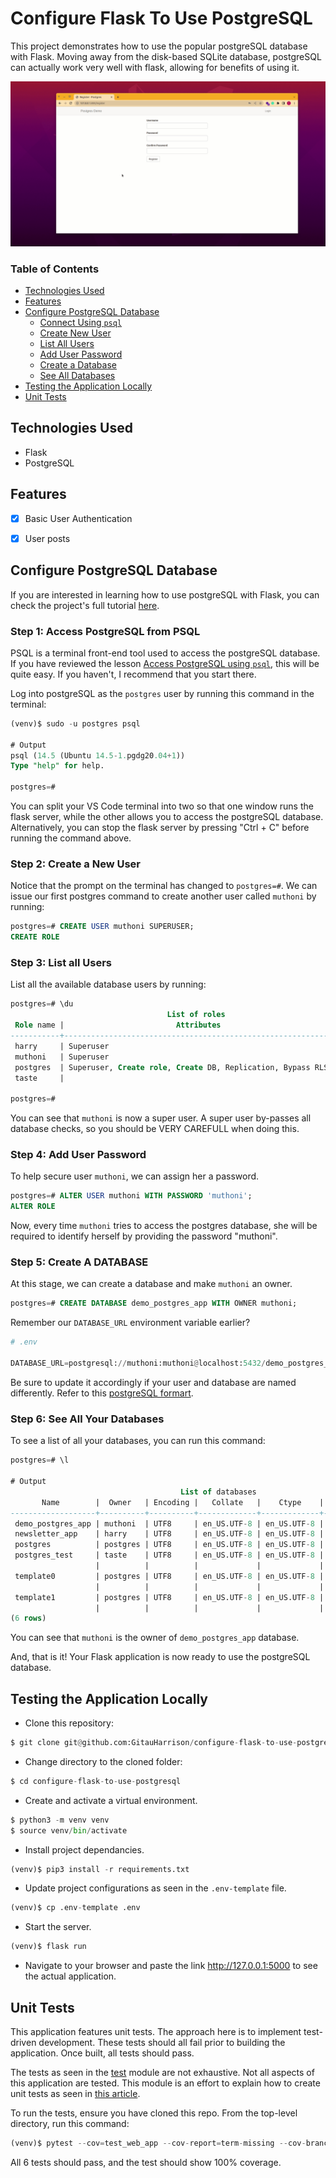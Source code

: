 # Configure Flask To Use PostgreSQL

This project demonstrates how to use the popular postgreSQL database with Flask. Moving away from the disk-based SQLite database, postgreSQL can actually work very well with flask, allowing for benefits of using it.

![Demo App](app/static/css/images/postgres_demo_app.gif)

### Table of Contents

 - [Technologies Used](#technologies-used)
 - [Features](#features)
 - [Configure PostgreSQL Database](#configure-postgresql-database)
   -  [Connect Using `psql`](#step-1-access-postgresql-from-psql)
   - [Create New User](#step-2-create-a-new-user)
   - [List All Users](#step-3-list-all-users)
   - [Add User Password](#step-4-add-user-password)
   - [Create a Database](#step-5-create-a-database)
   - [See All Databases](#step-6-see-all-your-databases)
 - [Testing the Application Locally](#testing-the-application-locally)
 - [Unit Tests](#unit-tests)

## Technologies Used

- Flask
- PostgreSQL

## Features

- [x] Basic User Authentication
- [x] User posts


## Configure PostgreSQL Database

If you are interested in learning how to use postgreSQL with Flask, you can check the project's full tutorial [here](https://github.com/GitauHarrison/notes/blob/master/databases/project_configure_postgres_in_flask.md).

### Step 1: Access PostgreSQL from PSQL

PSQL is a terminal front-end tool used to access the postgreSQL database. If you have reviewed the lesson [Access PostgreSQL using `psql`](https://github.com/GitauHarrison/notes/blob/master/databases/access_postgresql/psql.md), this will be quite easy. If you haven't, I recommend that you start there.

Log into postgreSQL as the `postgres` user by running this command in the terminal:

```sql
(venv)$ sudo -u postgres psql

# Output
psql (14.5 (Ubuntu 14.5-1.pgdg20.04+1))
Type "help" for help.

postgres=# 
```

You can split your VS Code terminal into two so that one window runs the flask server, while the other allows you to access the postgreSQL database. Alternatively, you can stop the flask server by pressing "Ctrl + C" before running the command above.

### Step 2: Create a New User

Notice that the prompt on the terminal has changed to `postgres=#`. We can issue our first postgres command to create another user called `muthoni` by running:

```sql
postgres=# CREATE USER muthoni SUPERUSER;
CREATE ROLE
```

### Step 3: List all Users

List all the available database users by running:

```sql
postgres=# \du
                                   List of roles
 Role name |                         Attributes                         | Member of 
-----------+------------------------------------------------------------+-----------
 harry     | Superuser                                                  | {}
 muthoni   | Superuser                                                  | {}
 postgres  | Superuser, Create role, Create DB, Replication, Bypass RLS | {}
 taste     |                                                            | {}

postgres=# 
```

You can see that `muthoni` is now a super user. A super user by-passes all database checks, so you should be VERY CAREFULL when doing this.


### Step 4: Add User Password

To help secure user `muthoni`, we can assign her a password. 

```sql
postgres=# ALTER USER muthoni WITH PASSWORD 'muthoni';
ALTER ROLE
```

Now, every time `muthoni` tries to access the postgres database, she will be required to identify herself by providing the password "muthoni".


### Step 5: Create A DATABASE

At this stage, we can create a database and make `muthoni` an owner.

```sql
postgres=# CREATE DATABASE demo_postgres_app WITH OWNER muthoni;
```

Remember our `DATABASE_URL` environment variable earlier?

```python
# .env

DATABASE_URL=postgresql://muthoni:muthoni@localhost:5432/demo_postgres_app
```

Be sure to update it accordingly if your user and database are named differently. Refer to this [postgreSQL formart](https://github.com/GitauHarrison/notes/blob/master/databases/project_configure_postgres_in_flask.md#step-6-postgresql-url-format).

### Step 6: See All Your Databases

To see a list of all your databases, you can run this command:

```sql
postgres=# \l

# Output
                                      List of databases
       Name        |  Owner   | Encoding |   Collate   |    Ctype    |   Access privileges   
-------------------+----------+----------+-------------+-------------+-----------------------
 demo_postgres_app | muthoni  | UTF8     | en_US.UTF-8 | en_US.UTF-8 | 
 newsletter_app    | harry    | UTF8     | en_US.UTF-8 | en_US.UTF-8 | 
 postgres          | postgres | UTF8     | en_US.UTF-8 | en_US.UTF-8 | 
 postgres_test     | taste    | UTF8     | en_US.UTF-8 | en_US.UTF-8 | =Tc/taste            +
                   |          |          |             |             | taste=CTc/taste
 template0         | postgres | UTF8     | en_US.UTF-8 | en_US.UTF-8 | =c/postgres          +
                   |          |          |             |             | postgres=CTc/postgres
 template1         | postgres | UTF8     | en_US.UTF-8 | en_US.UTF-8 | =c/postgres          +
                   |          |          |             |             | postgres=CTc/postgres
(6 rows)
```

You can see that `muthoni` is the owner of `demo_postgres_app` database.

And, that is it! Your Flask application is now ready to use the postgreSQL database. 


## Testing the Application Locally

- Clone this repository:

```python
$ git clone git@github.com:GitauHarrison/configure-flask-to-use-postgresql.git
```

- Change directory to the cloned folder:

```python
$ cd configure-flask-to-use-postgresql
```

- Create and activate a virtual environment.

```python
$ python3 -m venv venv
$ source venv/bin/activate
```

- Install project dependancies.

```python
(venv)$ pip3 install -r requirements.txt
```

- Update project configurations as seen in the `.env-template` file.

```python
(venv)$ cp .env-template .env
```

- Start the server.

```python
(venv)$ flask run
```

- Navigate to your browser and paste the link http://127.0.0.1:5000 to see the actual application.

## Unit Tests

This application features unit tests. The approach here is to implement test-driven development. These tests should all fail prior to building the application. Once built, all tests should pass. 

The tests as seen in the [test](test_web_app.py) module are not exhaustive. Not all aspects of this application are tested. This module is an effort to explain how to create unit tests as seen in [this article](https://github.com/GitauHarrison/notes/blob/master/unit_testing/unit_testing_in_flask.md). 

To run the tests, ensure you have cloned this repo. From the top-level directory, run this command:

```python
(venv)$ pytest --cov=test_web_app --cov-report=term-missing --cov-branch
```

All 6 tests should pass, and the test should show 100% coverage.